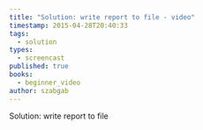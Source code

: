 ```yaml
---
title: "Solution: write report to file - video"
timestamp: 2015-04-28T20:40:33
tags:
  - solution
types:
  - screencast
published: true
books:
  - beginner_video
author: szabgab
---
```



Solution: write report to file


<slidecast file="beginner-perl/solution-write-report-to-file" youtube="Sx_xIG0J9q4" />
